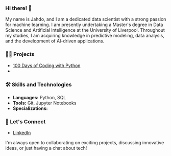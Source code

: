 ### Hi there! 👋

My name is Jahdo, and I am a dedicated data scientist with a strong passion for machine learning. I am presently undertaking a Master's degree in Data Science and Artificial Intelligence at the University of Liverpool. Throughout my studies, I am acquiring knowledge in predictive modeling, data analysis, and the development of AI-driven applications.

### 👷🏾 Projects

- [100 Days of Coding with Python](https://github.com/GammaCodes/100-Days-Of-Coding-With-Python)
- 


### 🛠 Skills and Technologies

- **Languages:** Python, SQL
- **Tools:** Git, Jupyter Notebooks
- **Specializations:**

### 🤝 Let's Connect

- [LinkedIn](https://www.linkedin.com/in/jahdo-vanterpool/)

I'm always open to collaborating on exciting projects, discussing innovative ideas, or just having a chat about tech!



